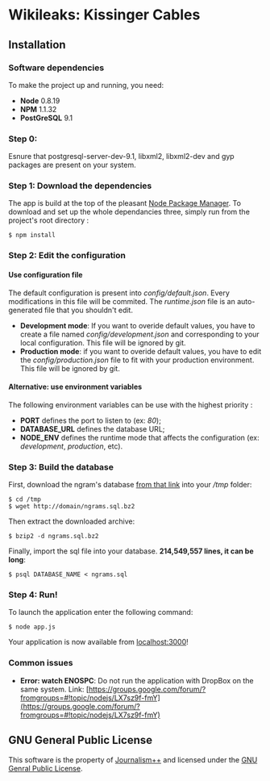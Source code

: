 # Wikileaks: Kissinger Cables
## Installation
### Software dependencies
To make the project up and running, you need:

* **Node** 0.8.19
* **NPM** 1.1.32
* **PostGreSQL** 9.1

### Step 0:
Esnure that postgresql-server-dev-9.1, libxml2, libxml2-dev and gyp packages are present on your system.

### Step 1: Download the dependencies
The app is build at the top of the pleasant [Node Package Manager](http://npmjs.org/). To download and set up the whole dependancies three, simply run from the project's root directory :

    $ npm install

### Step 2: Edit the configuration
#### Use configuration file
The default configuration is present into *config/default.json*. Every modifications in this file will be commited. The *runtime.json* file is an auto-generated file that you shouldn't edit.

* **Development mode**: If you want to overide default values, you have to create a file named *config/development.json* and corresponding to your local configuration. This file will be ignored by git. 
* **Production mode**: if you want to overide default values, you have to edit the *config/production.json* file to fit with your production environment. This file will be ignored by git.

#### Alternative: use environment variables
The following environment variables can be use with the highest priority :

* **PORT** defines the port to listen to (ex: *80*);
* **DATABASE_URL** defines the database URL;
* **NODE_ENV** defines the runtime mode that affects the configuration (ex: *development*, *production*, etc).

### Step 3: Build the database

First, download the ngram's database [from that link](http://domain/ngrams.sql.bz2) into your */tmp* folder:    
    
    $ cd /tmp        
    $ wget http://domain/ngrams.sql.bz2    

Then extract the downloaded archive: 

    $ bzip2 -d ngrams.sql.bz2

Finally, import the sql file into your database. **214,549,557 lines, it can be long**:
 
    $ psql DATABASE_NAME < ngrams.sql    

### Step 4: Run!
To launch the application enter the following command: 

    $ node app.js

Your application is now available from [localhost:3000](http://localhost:3000)!



### Common issues
* **Error: watch ENOSPC**: Do not run the application with DropBox on the same system.
Link: [https://groups.google.com/forum/?fromgroups=#!topic/nodejs/LX7sz9f-fmY](https://groups.google.com/forum/?fromgroups=#!topic/nodejs/LX7sz9f-fmY)

## GNU General Public License
This software is the property of [Journalism++](http://jplusplus.org) and licensed under the [GNU Genral Public License](https://www.gnu.org/licenses/gpl-3.0.txt).